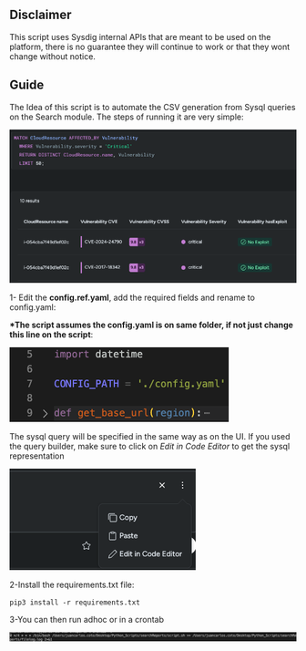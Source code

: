## Disclaimer

This script uses Sysdig internal APIs that are meant to be used on the platform, there is no guarantee they will continue to work or that they wont change without notice. 

## Guide

The Idea of this script is to automate the CSV generation from Sysql queries on the Search module. The steps of running it are very simple:

![](imgs/s_report_view.png)

1- Edit the __config.ref.yaml__, add the required fields and rename to config.yaml:


__*The script assumes the config.yaml is on same folder, if not just change this line on the script__:

![](imgs/codeline.png)


The sysql query will be specified in the same way as on the UI. If you used the query builder, make sure to click on _Edit in Code Editor_ to get the sysql representation

![](imgs/query_builder.png)


2-Install the requirements.txt file:

```
pip3 install -r requirements.txt
```

3-You can then run adhoc or in a crontab

![](imgs/crontab.png)

